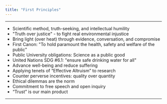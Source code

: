 ```yaml
---
title: "First Principles"
---
```


------

- Scientific method, truth-seeking, and intellectual humility
- "Truth over justice" - to fight real environmental injustice
- Bring light (over heat) through evidence, conversation, and compromise
- First Canon: "To hold paramount the health, safety and welfare of the public"
- Public University obligations: Science as a public good
- United Nations SDG #6.1: "ensure safe drinking water for all"
- Advance well-being and reduce suffering
- Applying tenets of “Effective Altruism” to research
- Counter perverse incentives: quality over quantity
- Ethical dilemmas are the norm
- Commitment to free speech and open inquiry
- “Trust” is our main product

------

